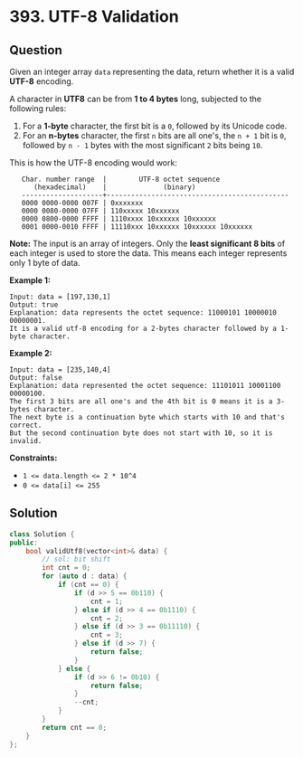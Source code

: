 # 393. UTF-8 Validation

## Question

Given an integer array `data` representing the data, return whether it is a valid **UTF-8** encoding.

A character in **UTF8** can be from **1 to 4 bytes** long, subjected to the following rules:

1. For a **1-byte** character, the first bit is a `0`, followed by its Unicode code.
2. For an **n-bytes** character, the first `n` bits are all one's, the `n + 1` bit is `0`, followed by `n - 1` bytes with the most significant `2` bits being `10`.

This is how the UTF-8 encoding would work:

```text
   Char. number range  |        UTF-8 octet sequence
      (hexadecimal)    |              (binary)
   --------------------+---------------------------------------------
   0000 0000-0000 007F | 0xxxxxxx
   0000 0080-0000 07FF | 110xxxxx 10xxxxxx
   0000 0800-0000 FFFF | 1110xxxx 10xxxxxx 10xxxxxx
   0001 0000-0010 FFFF | 11110xxx 10xxxxxx 10xxxxxx 10xxxxxx
```

**Note:** The input is an array of integers. Only the **least significant 8 bits** of each integer is used to store the data. This means each integer represents only 1 byte of data.

**Example 1:**

```text
Input: data = [197,130,1]
Output: true
Explanation: data represents the octet sequence: 11000101 10000010 00000001.
It is a valid utf-8 encoding for a 2-bytes character followed by a 1-byte character.
```

**Example 2:**

```text
Input: data = [235,140,4]
Output: false
Explanation: data represented the octet sequence: 11101011 10001100 00000100.
The first 3 bits are all one's and the 4th bit is 0 means it is a 3-bytes character.
The next byte is a continuation byte which starts with 10 and that's correct.
But the second continuation byte does not start with 10, so it is invalid.
```

**Constraints:**

* `1 <= data.length <= 2 * 10^4`
* `0 <= data[i] <= 255`

## Solution

```cpp
class Solution {
public:
    bool validUtf8(vector<int>& data) {
        // sol: bit shift
        int cnt = 0;
        for (auto d : data) {
            if (cnt == 0) {
                if (d >> 5 == 0b110) {
                    cnt = 1;
                } else if (d >> 4 == 0b1110) {
                    cnt = 2;
                } else if (d >> 3 == 0b11110) {
                    cnt = 3;
                } else if (d >> 7) {
                    return false;
                }
            } else {
                if (d >> 6 != 0b10) {
                    return false;
                }
                --cnt;
            }
        }
        return cnt == 0;
    }
};
```

